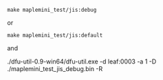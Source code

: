 
```make maplemini_test/jis:debug```

or

```make maplemini_test/jis:default```

and

./dfu-util-0.9-win64/dfu-util.exe -d leaf:0003 -a 1 -D ./maplemini_test_jis_debug.bin -R
